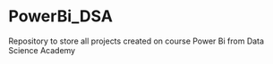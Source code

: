 # PowerBi_DSA
Repository to store all projects created on course Power Bi from Data Science Academy 
